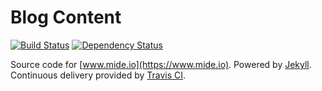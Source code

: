 # Blog Content

[![Build Status](https://travis-ci.org/mide/mide.io.svg?branch=master)](https://travis-ci.org/mide/mide.io) [![Dependency Status](https://gemnasium.com/badges/github.com/mide/mide.io.svg)](https://gemnasium.com/github.com/mide/mide.io)


Source code for [www.mide.io](https://www.mide.io). Powered by [Jekyll](https://jekyllrb.com/). Continuous delivery provided by [Travis CI](https://travis-ci.org/mide/mide.io).

